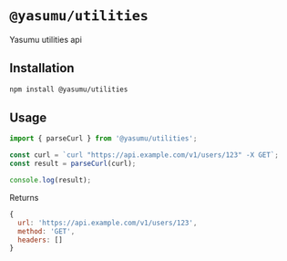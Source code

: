 # `@yasumu/utilities`

Yasumu utilities api

## Installation

```bash
npm install @yasumu/utilities
```

## Usage

```typescript
import { parseCurl } from '@yasumu/utilities';

const curl = `curl "https://api.example.com/v1/users/123" -X GET`;
const result = parseCurl(curl);

console.log(result);
```

Returns

```js
{
  url: 'https://api.example.com/v1/users/123',
  method: 'GET',
  headers: []
}
```
